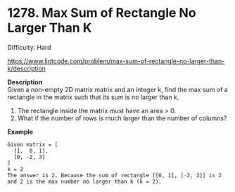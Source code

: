 # 1278. Max Sum of Rectangle No Larger Than K

Difficulty: Hard

https://www.lintcode.com/problem/max-sum-of-rectangle-no-larger-than-k/description

**Description**  
Given a non-empty 2D matrix matrix and an integer k, find the max sum of a rectangle in the matrix such that its sum is no larger than k.

1. The rectangle inside the matrix must have an area > 0.
2. What if the number of rows is much larger than the number of columns?

**Example**  
```
Given matrix = [
  [1,  0, 1],
  [0, -2, 3]
]
k = 2
The answer is 2. Because the sum of rectangle [[0, 1], [-2, 3]] is 2 and 2 is the max number no larger than k (k = 2).
```
